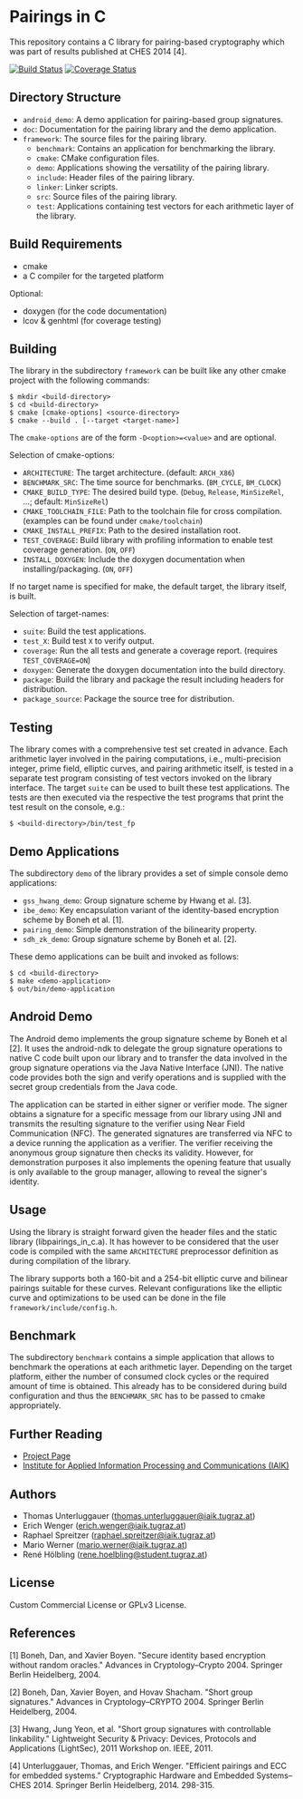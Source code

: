# Pairings in C

This repository contains a C library for pairing-based cryptography which was part of results published at CHES 2014 [4].

[![Build Status](https://travis-ci.org/IAIK/pairings_in_c.svg?branch=external_use)](https://travis-ci.org/IAIK/pairings_in_c)
[![Coverage Status](https://coveralls.io/repos/IAIK/pairings_in_c/badge.svg?branch=external_use)](https://coveralls.io/r/IAIK/pairings_in_c?branch=develop)

## Directory Structure

* `android_demo`: A demo application for pairing-based group signatures.
* `doc`: Documentation for the pairing library and the demo application.
* `framework`: The source files for the pairing library.
  * `benchmark`: Contains an application for benchmarking the library.
  * `cmake`: CMake configuration files.
  * `demo`: Applications showing the versatility of the pairing library.
  * `include`: Header files of the pairing library.
  * `linker`: Linker scripts.
  * `src`: Source files of the pairing library.
  * `test`: Applications containing test vectors for each arithmetic layer of the library.

## Build Requirements

* cmake
* a C compiler for the targeted platform

Optional:

* doxygen (for the code documentation)
* lcov & genhtml (for coverage testing)

## Building

The library in the subdirectory `framework` can be built like any other cmake project with the following commands:

~~~ 
$ mkdir <build-directory>
$ cd <build-directory>
$ cmake [cmake-options] <source-directory>
$ cmake --build . [--target <target-name>]
~~~

The `cmake-options` are of the form `-D<option>=<value>` and are optional.

Selection of cmake-options:

* `ARCHITECTURE`: The target architecture. (default: `ARCH_X86`)
* `BENCHMARK_SRC`: The time source for benchmarks. (`BM_CYCLE`, `BM_CLOCK`)
* `CMAKE_BUILD_TYPE`: The desired build type. (`Debug`, `Release`, `MinSizeRel`, ...; default: `MinSizeRel`)
* `CMAKE_TOOLCHAIN_FILE`: Path to the toolchain file for cross compilation. (examples can be found under `cmake/toolchain`)
* `CMAKE_INSTALL_PREFIX`: Path to the desired installation root.
* `TEST_COVERAGE`: Build library with profiling information to enable test coverage generation. (`ON`, `OFF`)
* `INSTALL_DOXYGEN`: Include the doxygen documentation when installing/packaging. (`ON`, `OFF`)

If no target name is specified for make, the default target, the library itself, is built.

Selection of target-names:

* `suite`: Build the test applications.
* `test_X`: Build test `X` to verify output.
* `coverage`: Run the all tests and generate a coverage report. (requires `TEST_COVERAGE=ON`)
* `doxygen`: Generate the doxygen documentation into the build directory.
* `package`: Build the library and package the result including headers for distribution.
* `package_source`: Package the source tree for distribution.

## Testing

The library comes with a comprehensive test set created in advance. Each arithmetic layer involved in the pairing computations, i.e., multi-precision integer, prime field, elliptic curves, and pairing arithmetic itself, is tested in a separate test program consisting of test vectors invoked on the library interface. The target `suite` can be used to built these test applications. The tests are then executed via the respective the test programs that print the test result on the console, e.g.:

~~~
$ <build-directory>/bin/test_fp 
~~~

## Demo Applications

The subdirectory `demo` of the library provides a set of simple console demo applications:

* `gss_hwang_demo`: Group signature scheme by Hwang et al. [3].
* `ibe_demo`: Key encapsulation variant of the identity-based encryption scheme by Boneh et al. [1].
* `pairing_demo`: Simple demonstration of the bilinearity property. 
* `sdh_zk_demo`: Group signature scheme by Boneh et al. [2].

These demo applications can be built and invoked as follows:

~~~
$ cd <build-directory>
$ make <demo-application>
$ out/bin/demo-application
~~~

## Android Demo

The Android demo implements the group signature scheme by Boneh et al [2]. It uses the android-ndk to delegate the group signature operations to native C code built upon our library and to transfer the data involved in the group signature operations via the Java Native Interface (JNI). The native code provides both the sign and verify operations and is supplied with the secret group credentials from the Java code. 

The application can be started in either signer or verifier mode. The signer obtains a signature for a specific message from our library using JNI and transmits the resulting signature to the verifier using Near Field Communication (NFC). The generated signatures are transferred via NFC to a device running the application as a verifier. The verifier receiving the anonymous group signature then checks its validity. However, for demonstration purposes it also implements the opening feature that usually is only available to the group manager, allowing to reveal the signer's identity.

## Usage

Using the library is straight forward given the header files and the static library (libpairings_in_c.a). It has however to be considered that the user code is compiled with the same `ARCHITECTURE` preprocessor definition as during compilation of the library.

The library supports both a 160-bit and a 254-bit elliptic curve and bilinear pairings suitable for these curves. Relevant configurations like the elliptic curve and optimizations to be used can be done in the file `framework/include/config.h`. 

## Benchmark

The subdirectory `benchmark` contains a simple application that allows to benchmark the operations at each arithmetic layer. Depending on the target platform, either the number of consumed clock cycles or the required amount of time is obtained. This already has to be considered during build configuration and thus the `BENCHMARK_SRC` has to be passed to cmake appropriately.

## Further Reading

* [Project Page](http://www.iaik.tugraz.at/content/research/opensource/pairings_in_c/)
* [Institute for Applied Information Processing and Communications (IAIK)](http://www.iaik.tugraz.at)

## Authors

* Thomas Unterluggauer (<thomas.unterluggauer@iaik.tugraz.at>)
* Erich Wenger (<erich.wenger@iaik.tugraz.at>)
* Raphael Spreitzer (<raphael.spreitzer@iaik.tugraz.at>)
* Mario Werner (<mario.werner@iaik.tugraz.at>)
* René Hölbling (<rene.hoelbling@student.tugraz.at>)

## License

Custom Commercial License or GPLv3 License. 

## References

[1] Boneh, Dan, and Xavier Boyen. "Secure identity based encryption without random oracles." Advances in Cryptology–Crypto 2004. Springer Berlin Heidelberg, 2004.
  
[2] Boneh, Dan, Xavier Boyen, and Hovav Shacham. "Short group signatures." Advances in Cryptology–CRYPTO 2004. Springer Berlin Heidelberg, 2004.
  
[3] Hwang, Jung Yeon, et al. "Short group signatures with controllable linkability." Lightweight Security & Privacy: Devices, Protocols and Applications (LightSec), 2011 Workshop on. IEEE, 2011.
  
[4] Unterluggauer, Thomas, and Erich Wenger. "Efficient pairings and ECC for embedded systems." Cryptographic Hardware and Embedded Systems–CHES 2014. Springer Berlin Heidelberg, 2014. 298-315.
  



